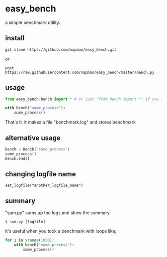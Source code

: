 # easy_bench

a simple benchmark utility. 

## install

```
git clone https://github.com/napman/easy_bench.git
```

or

```shell
wget https://raw.githubusercontent.com/napman/easy_bench/master/bench.py
```

## usage

```python
from easy_bench.bench import * # or just "from bench import *" if you installed with wget.

with bench("some_process"):
	some_process()
```

That's it. it makes a file "benchmark.log" and stores benchmark 

## alternative usage

```python
bench = Bench("some_process")
some_process()
bench.end()
```

## changing logfile name

```
set_logfile("another_logfile_name")
```

## summary

"sum.py" sums up the logs and show the summary

```
$ sum.py [logfile]
```

it's useful when you took a benchmark with loops like;

```python
for i in xrange(1000):
	with bench("some_process"):
		some_process()
```



